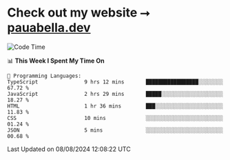 # Check out my website ⭢ [pauabella.dev](https://pauabella.dev)

<!--START_SECTION:waka-->
![Code Time](http://img.shields.io/badge/Code%20Time-3%2C642%20hrs%2023%20mins-blue)

📊 **This Week I Spent My Time On** 

```text
💬 Programming Languages: 
TypeScript               9 hrs 12 mins       █████████████████░░░░░░░░   67.72 % 
JavaScript               2 hrs 29 mins       █████░░░░░░░░░░░░░░░░░░░░   18.27 % 
HTML                     1 hr 36 mins        ███░░░░░░░░░░░░░░░░░░░░░░   11.83 % 
CSS                      10 mins             ░░░░░░░░░░░░░░░░░░░░░░░░░   01.24 % 
JSON                     5 mins              ░░░░░░░░░░░░░░░░░░░░░░░░░   00.68 % 
```


 Last Updated on 08/08/2024 12:08:22 UTC
<!--END_SECTION:waka-->
